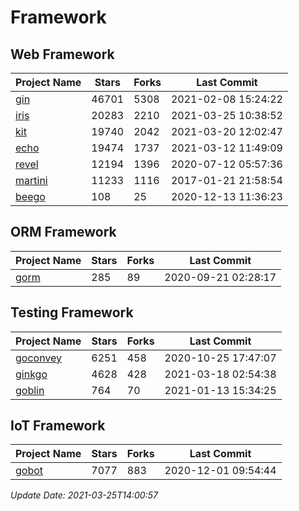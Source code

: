 # Framework

## Web Framework
| Project Name | Stars | Forks | Last Commit |
| ------------ | ----- | ----- | ----------- |
| [gin](https://github.com/gin-gonic/gin) | 46701 | 5308 | 2021-02-08 15:24:22 |
| [iris](https://github.com/kataras/iris) | 20283 | 2210 | 2021-03-25 10:38:52 |
| [kit](https://github.com/go-kit/kit) | 19740 | 2042 | 2021-03-20 12:02:47 |
| [echo](https://github.com/labstack/echo) | 19474 | 1737 | 2021-03-12 11:49:09 |
| [revel](https://github.com/revel/revel) | 12194 | 1396 | 2020-07-12 05:57:36 |
| [martini](https://github.com/go-martini/martini) | 11233 | 1116 | 2017-01-21 21:58:54 |
| [beego](https://github.com/astaxie/beego) | 108 | 25 | 2020-12-13 11:36:23 |

## ORM Framework
| Project Name | Stars | Forks | Last Commit |
| ------------ | ----- | ----- | ----------- |
| [gorm](https://github.com/jinzhu/gorm) | 285 | 89 | 2020-09-21 02:28:17 |

## Testing Framework
| Project Name | Stars | Forks | Last Commit |
| ------------ | ----- | ----- | ----------- |
| [goconvey](https://github.com/smartystreets/goconvey) | 6251 | 458 | 2020-10-25 17:47:07 |
| [ginkgo](https://github.com/onsi/ginkgo) | 4628 | 428 | 2021-03-18 02:54:38 |
| [goblin](https://github.com/franela/goblin) | 764 | 70 | 2021-01-13 15:34:25 |

## IoT Framework
| Project Name | Stars | Forks | Last Commit |
| ------------ | ----- | ----- | ----------- |
| [gobot](https://github.com/hybridgroup/gobot) | 7077 | 883 | 2020-12-01 09:54:44 |

*Update Date: 2021-03-25T14:00:57*